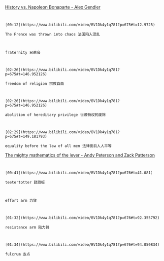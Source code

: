 [History vs. Napoleon Bonaparte - Alex Gendler](https://www.bilibili.com/video/BV1Dk4y1q781?p=675)

```ad-note


[00:12](https://www.bilibili.com/video/BV1Dk4y1q781?p=675#t=12.9725)

The Frence was thrown into chaos 法国陷入混乱

```

```ad-note


fraternity 兄弟会

```

```ad-note


[02:26](https://www.bilibili.com/video/BV1Dk4y1q781?p=675#t=146.952126)

freedom of religion 宗教自由

```

```ad-note


[02:26](https://www.bilibili.com/video/BV1Dk4y1q781?p=675#t=146.952126)

abolition of hereditary privilege 世袭特权的废除

```

```ad-note


[02:29](https://www.bilibili.com/video/BV1Dk4y1q781?p=675#t=149.181793)

equality before the law of all men 法律面前人人平等

```

[The mighty mathematics of the lever - Andy Peterson and Zack Patterson](https://www.bilibili.com/video/BV1Dk4y1q781?p=676)

```ad-note


[00:41](https://www.bilibili.com/video/BV1Dk4y1q781?p=676#t=41.081)

teetertotter 跷跷板

```

```ad-note


effort arm 力臂

```

```ad-note


[01:32](https://www.bilibili.com/video/BV1Dk4y1q781?p=676#t=92.355792)

resistance arm 阻力臂

```

```ad-note


[01:34](https://www.bilibili.com/video/BV1Dk4y1q781?p=676#t=94.050834)

fulcrum 支点

```